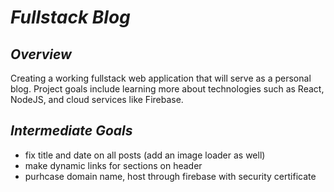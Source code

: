 # _Fullstack Blog_

## _Overview_

Creating a working fullstack web application that will serve as a personal blog. Project goals include learning more about technologies such as React, NodeJS, and cloud services like Firebase. 

## _Intermediate Goals_

* fix title and date on all posts (add an image loader as well)
* make dynamic links for sections on header 
* purhcase domain name, host through firebase with security certificate